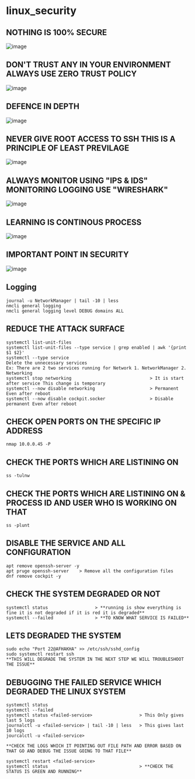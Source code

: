 # linux_security

## NOTHING IS 100% SECURE

![image](https://user-images.githubusercontent.com/107435692/234869988-b1bde71d-70ca-466e-93dd-8e1ba7dc7f7d.png)

## DON'T TRUST ANY IN YOUR ENVIRONMENT ALWAYS USE ZERO TRUST POLICY

![image](https://user-images.githubusercontent.com/107435692/234870116-10e96643-21a5-4f5b-aee8-b3c708d37567.png)

## DEFENCE IN DEPTH

![image](https://user-images.githubusercontent.com/107435692/234870179-2bf42db4-44fe-42ab-97b2-92144786cd1b.png)

## NEVER GIVE ROOT ACCESS TO SSH THIS IS A PRINCIPLE OF LEAST PREVILAGE 

![image](https://user-images.githubusercontent.com/107435692/234871454-617ae941-a7c1-4d56-b3b3-bcf73b7d0e3e.png)

## ALWAYS MONITOR USING "IPS & IDS" MONITORING LOGGING USE "WIRESHARK"

![image](https://user-images.githubusercontent.com/107435692/234872164-eb81ba90-e98c-4c4d-b0d9-b9de7a823c9a.png)

## LEARNING IS CONTINOUS PROCESS 

![image](https://user-images.githubusercontent.com/107435692/234872675-d3590d83-066c-4bdb-8ae3-53a19432b9cf.png)

## IMPORTANT POINT IN SECURITY

![image](https://user-images.githubusercontent.com/107435692/234873019-7e1a3684-17be-4d2f-86ae-519adad92409.png)

## Logging
```
journal -u NetworkManager | tail -10 | less
nmcli general logging
nmcli general logging level DEBUG domains ALL
```
## REDUCE THE ATTACK SURFACE
```
systemctl list-unit-files
systemctl list-unit-files --type service | grep enabled | awk '{print $1 $2}'
systemctl --type service
Delete the unnecessary services
Ex: There are 2 two services running for Network 1. NetworkManager 2. Networking
systemctl stop networking                              > It is start after service This change is temporary
systemctl --now disable networking                     > Permanent Even after reboot
systemctl --now disable cockpit.socker                 > Disable permanent Even after reboot 
```

## CHECK OPEN PORTS ON THE SPECIFIC IP ADDRESS 
```
nmap 10.0.0.45 -P
```

## CHECK THE PORTS WHICH ARE LISTINING ON
```
ss -tulnw
```

## CHECK THE PORTS WHICH ARE LISTINING ON & PROCESS ID AND USER WHO IS WORKING ON THAT
```
ss -plunt
```

## DISABLE THE SERVICE AND ALL CONFIGURATION
```
apt remove openssh-server -y
apt pruge openssh-server    > Remove all the configuration files
dnf remove cockpit -y
```

## CHECK THE SYSTEM DEGRADED OR NOT
```
systemctl status                  > **running is show everything is fine it is not degraded if it is red it is degraded**
systemctl --failed                > **TO KNOW WHAT SERVICE IS FAILED**
```
## LETS DEGRADED THE SYSTEM
```
sudo echo "Port 22@AFHAKHA" >> /etc/ssh/sshd_config
sudo systemctl restart ssh
**THIS WILL DEGRADE THE SYSTEM IN THE NEXT STEP WE WILL TROUBLESHOOT THE ISSUE**
```
## DEBUGGING THE FAILED SERVICE WHICH DEGRADED THE LINUX SYSTEM
```
systemctl status
systemctl --failed
systemctl status <failed-service>                  > This Only gives last 5 logs 
journalctl -u <failed-service> | tail -10 | less   > This gives last 10 logs
jourcalctl -u <failed-service>  

**CHECK THE LOGS WHICH IT POINTING OUT FILE PATH AND ERROR BASED ON THAT GO AND DEBUG THE ISSUE GOING TO THAT FILE**

systemctl restart <failed-service>
systemctl status                                   > **CHECK THE STATUS IS GREEN AND RUNNING**
```
